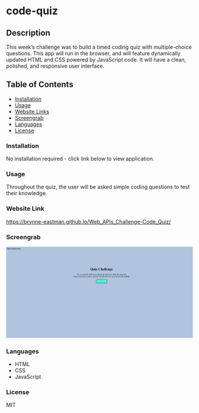 # code-quiz

## Description
This week’s challenge was to build a timed coding quiz with multiple-choice questions. This app will run in the browser, and will feature dynamically updated HTML and CSS powered by JavaScript code. It will have a clean, polished, and responsive user interface.


## Table of Contents
* [Installation](*installation)
* [Usage](#usage)
* [Website Links](#websiteLinks)
* [Screengrab](#screengrab)
* [Languages](#languages)
* [License](#license)

### Installation
No installation required - click link below to view application.

### Usage
Throughout the quiz, the user will be asked simple coding questions to test their knowledge.

### Website Link
https://brynne-eastman.github.io/Web_APIs_Challenge-Code_Quiz/

### Screengrab
![screenshot](./assets/images/code-quiz.png)

### Languages
- HTML
- CSS
- JavaScript

### License
MIT

